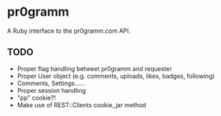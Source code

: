 # pr0gramm

A Ruby interface to the pr0gramm.com API.

## TODO
- Proper flag handling betweet pr0gramm and requester
- Proper User object (e.g. comments, uploads, likes, badges, following)
- Comments, Settings......
- Proper session handling
- "pp" cookie?!
- Make use of REST::Clients cookie_jar method